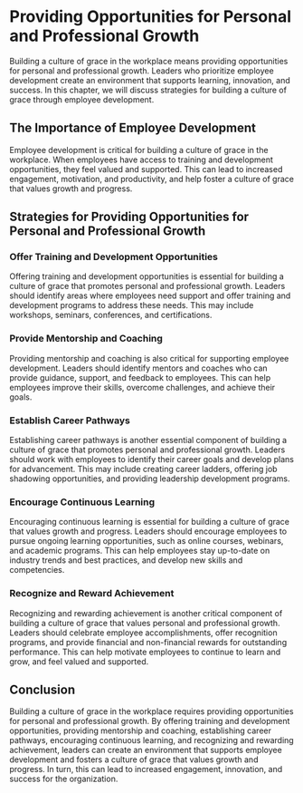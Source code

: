 Providing Opportunities for Personal and Professional Growth
====================================================================================================

Building a culture of grace in the workplace means providing opportunities for personal and professional growth. Leaders who prioritize employee development create an environment that supports learning, innovation, and success. In this chapter, we will discuss strategies for building a culture of grace through employee development.

The Importance of Employee Development
--------------------------------------

Employee development is critical for building a culture of grace in the workplace. When employees have access to training and development opportunities, they feel valued and supported. This can lead to increased engagement, motivation, and productivity, and help foster a culture of grace that values growth and progress.

Strategies for Providing Opportunities for Personal and Professional Growth
---------------------------------------------------------------------------

### Offer Training and Development Opportunities

Offering training and development opportunities is essential for building a culture of grace that promotes personal and professional growth. Leaders should identify areas where employees need support and offer training and development programs to address these needs. This may include workshops, seminars, conferences, and certifications.

### Provide Mentorship and Coaching

Providing mentorship and coaching is also critical for supporting employee development. Leaders should identify mentors and coaches who can provide guidance, support, and feedback to employees. This can help employees improve their skills, overcome challenges, and achieve their goals.

### Establish Career Pathways

Establishing career pathways is another essential component of building a culture of grace that promotes personal and professional growth. Leaders should work with employees to identify their career goals and develop plans for advancement. This may include creating career ladders, offering job shadowing opportunities, and providing leadership development programs.

### Encourage Continuous Learning

Encouraging continuous learning is essential for building a culture of grace that values growth and progress. Leaders should encourage employees to pursue ongoing learning opportunities, such as online courses, webinars, and academic programs. This can help employees stay up-to-date on industry trends and best practices, and develop new skills and competencies.

### Recognize and Reward Achievement

Recognizing and rewarding achievement is another critical component of building a culture of grace that values personal and professional growth. Leaders should celebrate employee accomplishments, offer recognition programs, and provide financial and non-financial rewards for outstanding performance. This can help motivate employees to continue to learn and grow, and feel valued and supported.

Conclusion
----------

Building a culture of grace in the workplace requires providing opportunities for personal and professional growth. By offering training and development opportunities, providing mentorship and coaching, establishing career pathways, encouraging continuous learning, and recognizing and rewarding achievement, leaders can create an environment that supports employee development and fosters a culture of grace that values growth and progress. In turn, this can lead to increased engagement, innovation, and success for the organization.
